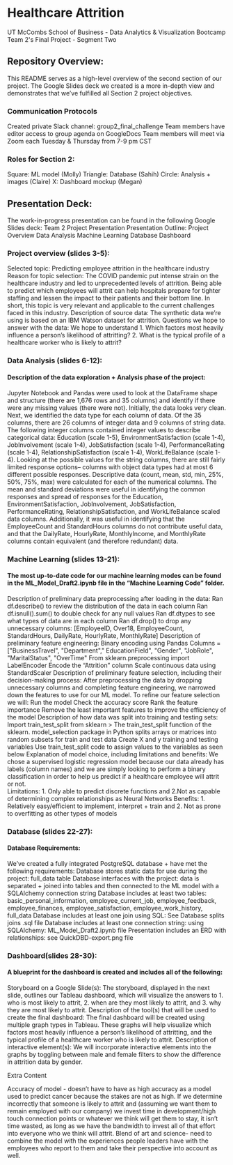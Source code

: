 # Healthcare Attrition
UT McCombs School of Business - Data Analytics & Visualization Bootcamp
Team 2's Final Project - Segment Two

## Repository Overview:
This README serves as a high-level overview of the second section of our project. The Google Slides deck we created is a more in-depth view and demonstrates that we’ve fulfilled all Section 2 project objectives. 

### Communication Protocols
Created private Slack channel: group2_final_challenge
Team members have editor access to group agenda on GoogleDocs
Team members will meet via Zoom each Tuesday & Thursday from 7-9 pm CST

### Roles for Section 2:
Square: ML model (Molly)
Triangle: Database (Sahih)
Circle: Analysis + images (Claire)
X: Dashboard mockup (Megan)

## Presentation Deck:
The work-in-progress presentation can be found in the following Google Slides deck:
Team 2 Project Presentation
Presentation Outline:
Project Overview
Data Analysis
Machine Learning
Database
Dashboard

### Project overview (slides 3-5):

Selected topic: 
Predicting employee attrition in the healthcare industry
Reason for topic selection: 
The COVID pandemic put intense strain on the healthcare industry and led to unprecedented levels of attrition. Being able to predict which employees will attrit can help hospitals prepare for tighter staffing and lessen the impact to their patients and their bottom line. In short, this topic is very relevant and applicable to the current challenges faced in this industry.
Description of source data: 
The synthetic data we’re using is based on an IBM Watson dataset for attrition.
Questions we hope to answer with the data:
We hope to understand 1. Which factors most heavily influence a person’s likelihood of attritting? 2. What is the typical profile of a healthcare worker who is likely to attrit?
### Data Analysis (slides 6-12):
#### Description of the data exploration + Analysis phase of the project:
Jupyter Notebook and Pandas were used to look at the DataFrame shape and structure (there are 1,676 rows and 35 columns) and identify if there were any missing values (there were not). Initially, the data looks very clean.
Next, we identified the data type for each column of data. Of the 35 columns, there are 26 columns of integer data and 9 columns of string data.
The following integer columns contained integer values to describe categorical data: Education (scale 1-5), EnvironmentSatisfaction (scale 1-4), JobInvolvement (scale 1-4), JobSatisfaction (scale 1-4), PerformanceRating (scale 1-4), RelationshipSatisfaction (scale 1-4), WorkLifeBalance (scale 1-4).
Looking at the possible values for the string columns, there are still fairly limited response options– columns with object data types had at most 6 different possible responses.
Descriptive data (count, mean, std, min, 25%, 50%, 75%, max) were calculated for each of the numerical columns. The mean and standard deviations were useful in identifying the common responses and spread of responses for the Education, EnvironmentSatisfaction, JobInvolvement, JobSatisfaction, PerformanceRating, RelationshipSatisfaction, and WorkLifeBalance scaled data columns. Additionally, it was useful in identifying that the EmployeeCount and StandardHours columns do not contribute useful data, and that the DailyRate, HourlyRate, MonthlyIncome, and MonthlyRate columns contain equivalent (and therefore redundant) data.

### Machine Learning (slides 13-21):
#### The most up-to-date code for our machine learning modes can be found in the ML_Model_Draft2.ipynb file in the “Machine Learning Code” folder.
Description of preliminary data preprocessing after loading in the data:
Ran df.describe() to review the distribution of the data in each column
Ran df.isnull().sum() to double check for any null values
Ran df.dtypes to see what types of data are in each column
Ran df.drop() to drop any unnecessary columns: [EmployeeID, Over18,  EmployeeCount, StandardHours,  DailyRate,  HourlyRate,  MonthlyRate]
Description of preliminary feature engineering:
Binary encoding using Pandas
Columns = ["BusinessTravel", "Department"," EducationField", "Gender", "JobRole", "MaritalStatus", "OverTime"
From sklearn.preprocessing import LabelEncoder
Encode the “Attrition” column
Scale continuous data using StandardScaler 
Description of preliminary feature selection, including their decision-making process:
After preprocessing the data by dropping unnecessary columns and completing feature engineering, we narrowed down the features to use for our ML model.
To refine our feature selection we will:
Run the model
Check the accuracy score
Rank the feature importance
Remove the least important features to improve the efficiency of the model
Description of how data was split into training and testing sets:
Import train_test_split from sklearn > The train_test_split function of the sklearn. model_selection package in Python splits arrays or matrices into random subsets for train and test data
Create X and y training and testing variables
Use train_test_split code to assign values to the variables as seen below
Explanation of model choice, including limitations and benefits:
We chose a supervised logistic regression model because our data already has labels (column names) and we are simply looking to perform a binary classification in order to help us predict if a healthcare employee will attrit or not.  
Limitations: 1. Only able to predict discrete functions and 2.Not as capable of determining complex relationships as Neural Networks
Benefits: 1. Relatively easy/efficient to implement, interpret + train and 2. Not as prone  to overfitting as other types of models

### Database (slides 22-27):
#### Database Requirements:

We’ve created a fully integrated PostgreSQL database + have met the following requirements:
Database stores static data for use during the project: full_data table
Database interfaces with the project: data is separated + joined into tables and then connected to the ML model with a SQLAlchemy connection string
Database includes at least two tables:  basic_personal_information, employee_current_job, employee_feedback, employee_finances, employee_satisfaction, employee_work_history, full_data
Database includes at least one join using SQL: See Database splits joins .sql file 
Database includes at least one connection string: using SQLAlchemy: ML_Model_Draft2.ipynb file 
Presentation includes an ERD with relationships: see QuickDBD-export.png file

### Dashboard(slides 28-30):
#### A blueprint for the dashboard is created and includes all of the following:
Storyboard on a Google Slide(s): The storyboard, displayed in the next slide, outlines our Tableau dashboard, which will visualize the answers to 1. who is most likely to attrit, 2. when are they most likely to attrit, and 3. why they are most likely to attrit.
Description of the tool(s) that will be used to create the final dashboard: The final dashboard will be created using multiple graph types in Tableau. These graphs will help visualize which factors most heavily influence a person’s likelihood of attritting, and the typical profile of a healthcare worker  who is likely to attrit.
Description of interactive element(s): We will incorporate interactive elements into the graphs by toggling between male and female filters to show the difference in attrition data by gender.


Extra Content


Accuracy of model - doesn’t have to have as high accuracy as a model used to predict cancer because the stakes are not as high. If we determine incorrectly that someone is likely to attrit and (assuming we want them to remain employed with our company) we invest time in development/high touch connection points or whatever we think will get them to stay, it isn’t time wasted, as long as we have the bandwidth to invest all of that effort into everyone who we think will attrit. 
Blend of art and science- need to combine the model with the experiences people leaders have with the employees who report to them and take their perspective into account as well. 



